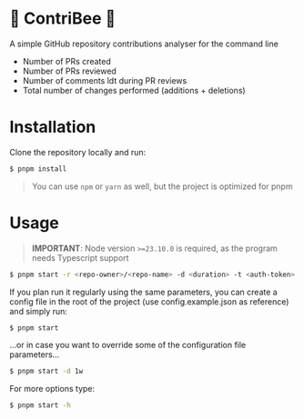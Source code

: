 # 🐝 ContriBee 🐝

A simple GitHub repository contributions analyser for the command line

- Number of PRs created
- Number of PRs reviewed
- Number of comments ldt during PR reviews
- Total number of changes performed (additions + deletions)

# Installation

Clone the repository locally and run:

```bash
$ pnpm install
```

> You can use `npm` or `yarn` as well, but the project is optimized for pnpm

# Usage

> **IMPORTANT**: Node version `>=23.10.0` is required, as the program needs Typescript support

```bash
$ pnpm start -r <repo-owner>/<repo-name> -d <duration> -t <auth-token> -c <username1, username2>
```

If you plan run it regularly using the same parameters, you can create a config file in the root of the project (use config.example.json as reference) and simply run:

```bash
$ pnpm start
```

...or in case you want to override some of the configuration file parameters...

```bash
$ pnpm start -d 1w
```

For more options type:

```bash
$ pnpm start -h
```

